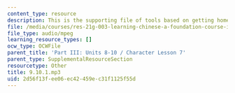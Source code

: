 ```yaml
---
content_type: resource
description: This is the supporting file of tools based on getting home.
file: /media/courses/res-21g-003-learning-chinese-a-foundation-course-in-mandarin-spring-2011/2d56f13fee06ec42459ec31f1125f55d_9.10.1.mp3
file_type: audio/mpeg
learning_resource_types: []
ocw_type: OCWFile
parent_title: 'Part III: Units 8-10 / Character Lesson 7'
parent_type: SupplementalResourceSection
resourcetype: Other
title: 9.10.1.mp3
uid: 2d56f13f-ee06-ec42-459e-c31f1125f55d
---
```

